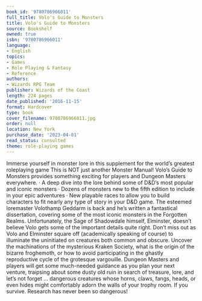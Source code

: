 ```yaml
---
book_id: '9780786966011'
full_title: Volo's Guide to Monsters
title: Volo's Guide to Monsters
source: Bookshelf
owned: true
isbn: '9780786966011'
language:
- English
topics:
- Games
- Role Playing & Fantasy
- Reference
authors:
- Wizards RPG Team
publisher: Wizards of the Coast
length: 224 pages
date_published: '2016-11-15'
format: Hardcover
type: book
cover_filename: 9780786966011.jpg
order: null
location: New York
purchase_date: '2023-04-01'
read_status: consulted
theme: role-playing games
---
```

Immerse yourself in monster lore in this supplement for the world’s greatest roleplaying game
This is NOT just another Monster Manual! Volo’s Guide to Monsters provides something exciting for players and Dungeon Masters everywhere.
· A deep dive into the lore behind some of D&D’s most popular and iconic monsters
· Dozens of monsters new to the fifth edition to include in your epic adventures
· New playable races to allow you to build characters to fit nearly any type of story in your D&D game.
The esteemed loremaster Volothamp Geddarm is back and he’s written a fantastical dissertation, covering some of the most iconic monsters in the Forgotten Realms. Unfortunately, the Sage of Shadowdale himself, Elminster, doesn’t believe Volo gets some of the important details quite right. Don’t miss out as Volo and Elminster square off (academically speaking of course) to illuminate the uninitiated on creatures both common and obscure. Uncover the machinations of the mysterious Kraken Society, what is the origin of the bizarre froghemoth, or how to avoid participating in the ghastly reproductive cycle of the grotesque vargouille. Dungeon Masters and players will get some much-needed guidance as you plan your next venture, traipsing about some dusty old ruin in search of treasure, lore, and let’s not forget ... dangerous creatures whose horns, claws, fangs, heads, or even hides might comfortably adorn the walls of your trophy room. If you survive.
Research has never been so dangerous!
